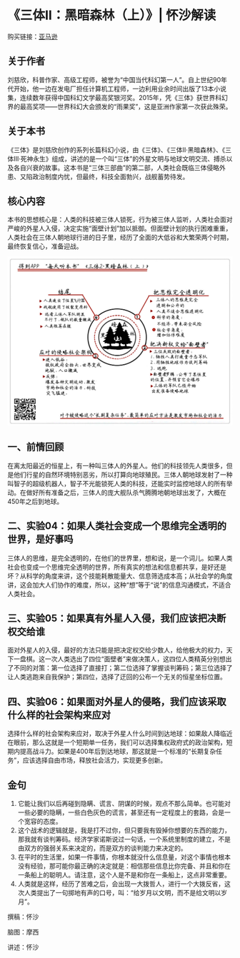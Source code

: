 《三体II：黑暗森林（上）》| 怀沙解读
=============================

购买链接：[亚马逊](https://www.amazon.cn/三体-刘慈欣/dp/B00OB3SNMY/ref=sr_1_1?ie=UTF8&qid=1506350471&sr=8-1&keywords=三体)

关于作者
-----------------------------

刘慈欣，科普作家、高级工程师，被誉为“中国当代科幻第一人”。自上世纪90年代开始，他一边在发电厂担任计算机工程师，一边利用业余时间出版了13本小说集，连续数年获得中国科幻文学最高奖银河奖。2015年，凭《三体》获世界科幻界的最高奖项——世界科幻大会颁发的“雨果奖”，这是亚洲作家第一次获此殊荣。

关于本书
-----------------------------

《三体》是刘慈欣创作的系列长篇科幻小说，由《三体》、《三体Ⅱ·黑暗森林》、《三体Ⅲ·死神永生》组成，讲述的是一个叫“三体”的外星文明与地球文明交流、搏杀以及各自兴衰的故事。这本书是“三体三部曲”的第二部，人类社会既临三体侵略外患、又陷政治制度内忧，但最终，科技全面勃兴，战舰蓄势待发。

核心内容
-----------------------------

本书的思想核心是：人类的科技被三体人锁死，行为被三体人监听，人类社会面对严峻的外星人入侵，决定实施“面壁计划”加以抵御。但面壁计划的执行困难重重，人类社会在三体人朝地球行进的日子里，经历了全面的大低谷和大繁荣两个时期，最终恢复信心，准备迎战。
 
![](the-three-body-problem-2-1/001.JPG)

一、前情回顾
-----------------------------

在离太阳最近的恒星上，有一种叫三体人的外星人。他们的科技领先人类很多，但是他们行星的自然环境特别恶劣，所以打算向地球殖民。三体人朝地球发射了一种叫智子的超级机器人，智子不光能锁死人类的科技，还能实时监控地球人的所有举动。在做好所有准备之后，三体人的庞大舰队杀气腾腾地朝地球出发了，大概在450年之后到地球。

二、实验04：如果人类社会变成一个思维完全透明的世界，是好事吗
-----------------------------

三体人的思维，是完全透明的，在他们的世界里，想和说，是一个词儿。如果人类社会也变成一个思维完全透明的世界，所有真实的想法和信息都共享，是好还是坏？从科学的角度来讲，这个技能耗散能量大、信息筛选成本高；从社会学的角度讲，这会加大人们协作的难度，所以，这种“想”等于“说”的信息沟通模式，不适合人类社会。

三、实验05：如果真有外星人入侵，我们应该把决断权交给谁
-----------------------------

面对外星人的入侵，最好的方法只能是把决定权交给少数人，给他极大的权力，天下一盘棋。这一次人类选出了四位“面壁者”来做决策人，这四位人类精英分别想出了不同的对策：第一位选择了直接打；第二位选择了掌握谈判筹码；第三位选择了让人类逃跑来自我保护；第四位，选择了迂回的公布一个无关的恒星坐标位置。

四、实验06：如果面对外星人的侵略，我们应该采取什么样的社会架构来应对
-----------------------------

选择什么样的社会架构来应对，取决于外星人什么时间到达地球：如果敌人降临近在眼前，那么这就是一个短期单一任务，我们可以选择集权政府式的政治架构，短期内提高战斗力。如果是400年后到达地球，那这就是一个标准的“长期复杂任务”，应该选择自由市场，释放社会活力，实现更多创新。

金句
-----------------------------

1. 它能让我们以后再碰到隐瞒、谎言、阴谋的时候，观点不那么简单。也可能对一些必要的隐瞒，一些白色灰色的谎言，甚至还有一定程度上的套路，会是一个宽容的态度。
2. 这个战术的逻辑就是，我是打不过你，但只要我有毁掉你想要的东西的能力，那我就有谈判筹码。经济学家诺斯说过一句话，一个系统里制度的建立，不是由双方的强弱关系来决定的，而是双方的谈判能力来决定的。
3. 在平时的生活里，如果一件事情，你根本就没什么信息量，对这个事情也根本没有经验，那可能你最正确的决定就是：相信那些信息比你完备、并且和你在一条船上的聪明人。请注意，这个人是不是和你在一条船上，这点非常重要。
4. 人类就是这样，经历了苦难之后，会出现一大拨哲人，进行一个大拨反省，这次人类提出了一句掷地有声的口号，叫：“给岁月以文明，而不是给文明以岁月”。

撰稿：怀沙

脑图：摩西

讲述：怀沙 